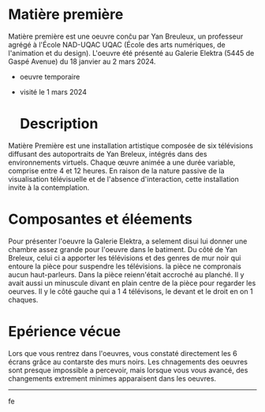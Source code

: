 # Matière première

Matière première est une oeuvre conĉu par Yan Breuleux, un professeur agrégé à l'École NAD-UQAC UQAC (École des arts numériques, de l'animation et du design). L'oeuvre  été présenté au Galerie Elektra (5445 de Gaspé Avenue) du 18 janvier au 2 mars 2024.

- oeuvre temporaire
- visité le 1 mars 2024

  # Description

 Matière Première est une installation artistique composée de six télévisions diffusant des autoportraits de Yan Breleux, intégrés dans des environnements virtuels. Chaque œuvre animée a une durée variable, comprise entre 4 et 12 heures. En raison de la nature passive de la visualisation télévisuelle et de l'absence d'interaction, cette installation invite à la contemplation.

 # Composantes et éléements

 Pour présenter l'oeuvre la Galerie Elektra, a selement disui lui donner une chambre  assez grande pour l'oeuvre dans le batiment. Du côté de Yan Breleux, celui ci a apporter les télévisions et des genres de mur noir qui entoure la pièce pour suspendre les télévisions. la pièce ne compronais aucun haut-parleurs. Dans la pièce reienn'était accroché au planché. Il y avait aussi un minuscule divant en plain centre de la pièce pour regarder les oeurves. Il y le côté gauche qui a 1 4 télévisons, le devant et le droit en on 1 chaques.

 # Epérience vécue

 Lors que vous rentrez dans l'oeuvres, vous constaté directement les 6 écrans grâce au contarste des murs noirs. Les chnagements des oeuvres sont presque impossible a percevoir, mais lorsque vous vous avancé, des changements extrement minimes apparaisent dans les oeuvres.

----
fe
 
  
